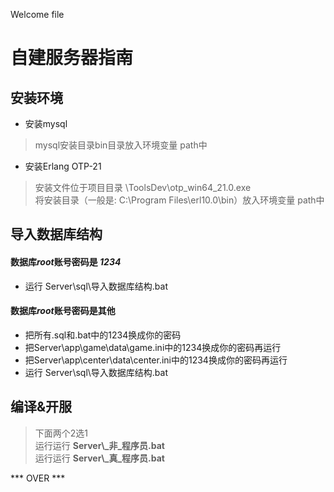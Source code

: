 ﻿Welcome file

# **自建服务器指南**

## 安装环境

-   安装mysql

> mysql安装目录bin目录放入环境变量 path中

-   安装Erlang OTP-21

> 安装文件位于项目目录 \\ToolsDev\\otp\_win64\_21.0.exe  
> 将安装目录（一般是: C:\\Program Files\\erl10.0\\bin）放入环境变量 path中

## 导入数据库结构

####  数据库*root*账号密码是 *1234*
-   运行 Server\\sql\\导入数据库结构.bat

#### 数据库*root*账号密码是其他
- 把所有.sql和.bat中的1234换成你的密码
- 把Server\\app\\game\\data\\game.ini中的1234换成你的密码再运行
- 把Server\\app\\center\\data\\center.ini中的1234换成你的密码再运行
- 运行 Server\\sql\\导入数据库结构.bat

## 编译&开服

> 下面两个2选1  
> 运行运行 **Server\\_非_程序员.bat**  
> 运行运行 **Server\\_真_程序员.bat**

*** OVER ***
